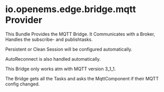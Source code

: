 # io.openems.edge.bridge.mqtt Provider

This Bundle Provides the MQTT Bridge. It Communicates with a Broker, Handles the subscribe- and publishtasks.

Persistent or Clean Session will be configured automatically.

AutoReconnect is also handled automatically.

This Bridge only works atm with MQTT version 3_1_1.

The Bridge gets all the Tasks and asks the MqttComponent if their MQTT config changed.

